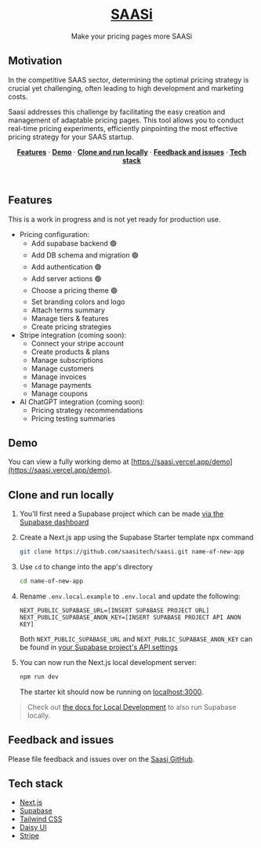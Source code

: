 <a align="center" href="https://saasi.vercel.app/demo">
  <h1 align="center">SAASi </h1>
</a>

<p align="center">
 Make your pricing pages more SAASi
</p>

## Motivation

In the competitive SAAS sector, determining the optimal pricing strategy is crucial yet challenging, often leading to high development and marketing costs.

Saasi addresses this challenge by facilitating the easy creation and management of adaptable pricing pages. This tool allows you to conduct real-time pricing experiments, efficiently pinpointing the most effective pricing strategy for your SAAS startup.

<p align="center">
  <a href="#features"><strong>Features</strong></a> ·
  <a href="#demo"><strong>Demo</strong></a> ·
  <a href="#clone-and-run-locally"><strong>Clone and run locally</strong></a> ·
  <a href="#feedback-and-issues"><strong>Feedback and issues</strong></a> ·
  <a href="#tech-stack"><strong>Tech stack</strong></a> 
</p>
<br/>

## Features

This is a work in progress and is not yet ready for production use.

- Pricing configuration:
  - Add supabase backend 🟢
  - Add DB schema and migration 🟢
  - Add authentication 🟢
  - Add server actions 🟢
  - Choose a pricing theme 🟢
  - Set branding colors and logo
  - Attach terms summary
  - Manage tiers & features
  - Create pricing strategies
- Stripe integration (coming soon):
  - Connect your stripe account
  - Create products & plans
  - Manage subscriptions
  - Manage customers
  - Manage invoices
  - Manage payments
  - Manage coupons
- AI ChatGPT integration (coming soon):
  - Pricing strategy recommendations
  - Pricing testing summaries

## Demo

You can view a fully working demo at [https://saasi.vercel.app/demo](https://saasi.vercel.app/demo).

## Clone and run locally

1. You'll first need a Supabase project which can be made [via the Supabase dashboard](https://database.new)

2. Create a Next.js app using the Supabase Starter template npx command

   ```bash
   git clone https://github.com/saasitech/saasi.git name-of-new-app
   ```

3. Use `cd` to change into the app's directory

   ```bash
   cd name-of-new-app
   ```

4. Rename `.env.local.example` to `.env.local` and update the following:

   ```
   NEXT_PUBLIC_SUPABASE_URL=[INSERT SUPABASE PROJECT URL]
   NEXT_PUBLIC_SUPABASE_ANON_KEY=[INSERT SUPABASE PROJECT API ANON KEY]
   ```

   Both `NEXT_PUBLIC_SUPABASE_URL` and `NEXT_PUBLIC_SUPABASE_ANON_KEY` can be found in [your Supabase project's API settings](https://app.supabase.com/project/_/settings/api)

5. You can now run the Next.js local development server:

   ```bash
   npm run dev
   ```

   The starter kit should now be running on [localhost:3000](http://localhost:3000/).

> Check out [the docs for Local Development](https://supabase.com/docs/guides/getting-started/local-development) to also run Supabase locally.

## Feedback and issues

Please file feedback and issues over on the [Saasi GitHub](https://github.com/saasitech/saasi/issues/new).

## Tech stack

- [Next.js](https://nextjs.org/)
- [Supabase](https://supabase.io/)
- [Tailwind CSS](https://tailwindcss.com/)
- [Daisy UI](https://daisyui.com/)
- [Stripe](https://stripe.com/)
